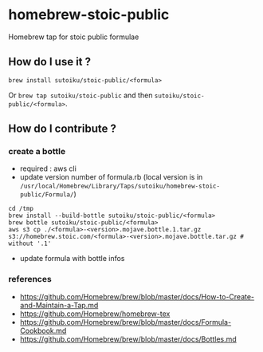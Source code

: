 # homebrew-stoic-public
Homebrew tap for stoic public formulae

## How do I use it ?
`brew install sutoiku/stoic-public/<formula>`

Or `brew tap sutoiku/stoic-public` and then `sutoiku/stoic-public/<formula>`.

## How do I contribute ?

### create a bottle

 - required : aws cli
 - update version number of formula.rb (local version is in `/usr/local/Homebrew/Library/Taps/sutoiku/homebrew-stoic-public/Formula/`)
```
cd /tmp
brew install --build-bottle sutoiku/stoic-public/<formula>
brew bottle sutoiku/stoic-public/<formula>
aws s3 cp ./<formula>-<version>.mojave.bottle.1.tar.gz s3://homebrew.stoic.com/<formula>-<version>.mojave.bottle.tar.gz # without '.1'
```
 - update formula with bottle infos

### references
 - https://github.com/Homebrew/brew/blob/master/docs/How-to-Create-and-Maintain-a-Tap.md
 - https://github.com/Homebrew/homebrew-tex
 - https://github.com/Homebrew/brew/blob/master/docs/Formula-Cookbook.md
 - https://github.com/Homebrew/brew/blob/master/docs/Bottles.md
